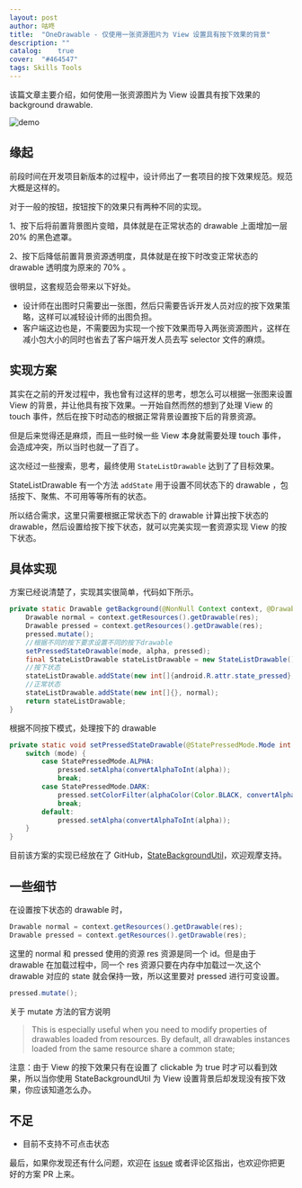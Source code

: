 ```yaml
---
layout: post
author: 咕咚
title:  "OneDrawable - 仅使用一张资源图片为 View 设置具有按下效果的背景"
description: ""
catalog:    true
cover:  "#464547"
tags: Skills Tools 
---
```


该篇文章主要介绍，如何使用一张资源图片为 View 设置具有按下效果的 background drawable.


![demo](http://7xr9gx.com1.z0.glb.clouddn.com/statebackgroundv2.gif)


## 缘起

前段时间在开发项目新版本的过程中，设计师出了一套项目的按下效果规范。规范大概是这样的。

对于一般的按钮，按钮按下的效果只有两种不同的实现。

1、按下后将前置背景图片变暗，具体就是在正常状态的 drawable 上面增加一层 20% 的黑色遮罩。

2、按下后降低前置背景资源透明度，具体就是在按下时改变正常状态的 drawable 透明度为原来的 70% 。

很明显，这套规范会带来以下好处。

* 设计师在出图时只需要出一张图，然后只需要告诉开发人员对应的按下效果策略，这样可以减轻设计师的出图负担。
* 客户端这边也是，不需要因为实现一个按下效果而导入两张资源图片，这样在减小包大小的同时也省去了客户端开发人员去写 selector 文件的麻烦。  

## 实现方案

其实在之前的开发过程中，我也曾有过这样的思考，想怎么可以根据一张图来设置 View 的背景，并让他具有按下效果。一开始自然而然的想到了处理 View 的 touch 事件，然后在按下时动态的根据正常背景设置按下后的背景资源。

但是后来觉得还是麻烦，而且一些时候一些 View 本身就需要处理 touch 事件，会造成冲突，所以当时也就一了百了。

这次经过一些搜索，思考，最终使用 `StateListDrawable` 达到了了目标效果。

StateListDrawable 有一个方法 `addState` 用于设置不同状态下的 drawable ，包括按下、聚焦、不可用等等所有的状态。

所以结合需求，这里只需要根据正常状态下的 drawable 计算出按下状态的 drawable，然后设置给按下按下状态，就可以完美实现一套资源实现 View 的按下状态。   

## 具体实现

方案已经说清楚了，实现其实很简单，代码如下所示。

```java
private static Drawable getBackground(@NonNull Context context, @DrawableRes int res, @StatePressedMode.Mode int mode, @FloatRange(from = 0.0f, to = 1.0f) float alpha) {
    Drawable normal = context.getResources().getDrawable(res);
    Drawable pressed = context.getResources().getDrawable(res);
    pressed.mutate();
    //根据不同的按下要求设置不同的按下drawable
    setPressedStateDrawable(mode, alpha, pressed);
    final StateListDrawable stateListDrawable = new StateListDrawable();
    //按下状态
    stateListDrawable.addState(new int[]{android.R.attr.state_pressed}, pressed);
    //正常状态
    stateListDrawable.addState(new int[]{}, normal);
    return stateListDrawable;
}
```

根据不同按下模式，处理按下的 drawable

```java
private static void setPressedStateDrawable(@StatePressedMode.Mode int mode, @FloatRange(from = 0.0f, to = 1.0f) float alpha, @NonNull Drawable pressed) {
    switch (mode) {
        case StatePressedMode.ALPHA:
            pressed.setAlpha(convertAlphaToInt(alpha));
            break;
        case StatePressedMode.DARK:
            pressed.setColorFilter(alphaColor(Color.BLACK, convertAlphaToInt(alpha)), PorterDuff.Mode.SRC_ATOP);
            break;
        default:
            pressed.setAlpha(convertAlphaToInt(alpha));
    }
}
```

目前该方案的实现已经放在了 GitHub，[StateBackgroundUtil](https://github.com/maoruibin/StateBackgroundUtil)，欢迎观摩支持。

## 一些细节
在设置按下状态的 drawable 时，

```java
Drawable normal = context.getResources().getDrawable(res);
Drawable pressed = context.getResources().getDrawable(res);
```

这里的 normal 和 pressed 使用的资源 res 资源是同一个 id。但是由于 drawable 在加载过程中，同一个 res 资源只要在内存中加载过一次,这个 drawable 对应的 state 就会保持一致，所以这里要对 pressed 进行可变设置。

```java
pressed.mutate();
```

关于 mutate 方法的官方说明

> This is especially useful when you need to modify properties of drawables loaded from resources. By default, all drawables instances loaded from the same resource share a common state;


注意：由于 View 的按下效果只有在设置了 clickable 为 true 时才可以看到效果，所以当你使用 StateBackgroundUtil 为 View 设置背景后却发现没有按下效果，你应该知道怎么办。

## 不足
* 目前不支持不可点击状态

最后，如果你发现还有什么问题，欢迎在 [issue](https://github.com/maoruibin/StateBackgroundUtil/issues) 或者评论区指出，也欢迎你把更好的方案 PR 上来。

